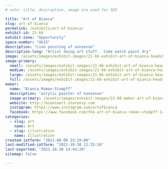 ```yaml
---
# note: title, description, image are used for SEO

title: "Art of Bianca"
slug: art-of-bianca
permalink: /exhibits/art-of-bianca/
exhibit-id: 21-66
exhibit-zone: "Opportunity"
space-number: "OG15"
description: "Live painting of nonsense"
description-long: "Artist doing art stuff.  Come watch paint dry"
image: /assets/images/exhibit-images/21-66-exhibit-art-of-bianca-headshot-large.jpg
image-primary: 
  small: /assets/images/exhibit-images/21-66-exhibit-art-of-bianca-headshot-small.jpg
  medium: /assets/images/exhibit-images/21-66-exhibit-art-of-bianca-headshot-medium.jpg
  large: /assets/images/exhibit-images/21-66-exhibit-art-of-bianca-headshot-large.jpg
  full: /assets/images/exhibit-images/21-66-exhibit-art-of-bianca-headshot-full.jpg
maker: 
  name: "Bianca Roman-Stumpff"
  description: "acrylic painter of nonsense"
  image-primary: /assets/images/exhibit-images/21-66-maker-art-of-bianca-headshot-2-medium.jpg
  website: http://biancaart.storenvy.com
  instagram: https://www.instagram.com/artofbianca
  facebook: https://www.facebook.com/the-art-of-bianca-roman-stumpff-146457122073350/
categories: 
  - slug: art
    name: Art
  - slug: illustration
    name: Illustration
created-jotform: "2021-08-09 23:19:08"
last-modified-jotform: "2021-10-30 12:35:16"
last-exported: "2021-10-30 14:44:20"
sitemap: false

---
```

